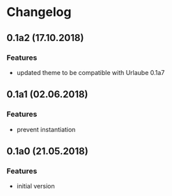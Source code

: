 # Changelog

## 0.1a2 (17.10.2018)
### Features
* updated theme to be compatible with Urlaube 0.1a7

## 0.1a1 (02.06.2018)
### Features
* prevent instantiation

## 0.1a0 (21.05.2018)
### Features
* initial version

